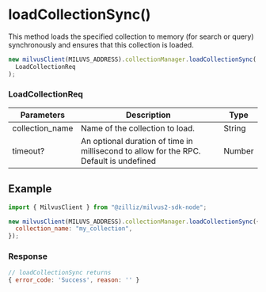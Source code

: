 # loadCollectionSync()

This method loads the specified collection to memory (for search or query) synchronously and ensures that this collection is loaded.

```javascript
new milvusClient(MILUVS_ADDRESS).collectionManager.loadCollectionSync(
  LoadCollectionReq
);
```

### LoadCollectionReq

| Parameters      | Description                                                                            | Type   |
| --------------- | -------------------------------------------------------------------------------------- | ------ |
| collection_name | Name of the collection to load.                                                        | String |
| timeout?        | An optional duration of time in millisecond to allow for the RPC. Default is undefined | Number |

## Example

```javascript
import { MilvusClient } from "@zilliz/milvus2-sdk-node";

new milvusClient(MILUVS_ADDRESS).collectionManager.loadCollectionSync({
  collection_name: "my_collection",
});
```

### Response

```javascript
// loadCollectionSync returns
{ error_code: 'Success', reason: '' }
```
